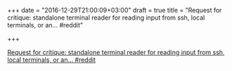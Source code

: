 +++
date = "2016-12-29T21:00:09+03:00"
draft = true
title = "Request for critique: standalone terminal reader for reading input from ssh, local terminals, or an…  #reddit"

+++

<p><a href="https://t.co/Y0O7rfmSzy">Request for critique: standalone terminal reader for reading input from ssh, local terminals, or an…  #reddit</a></p>
